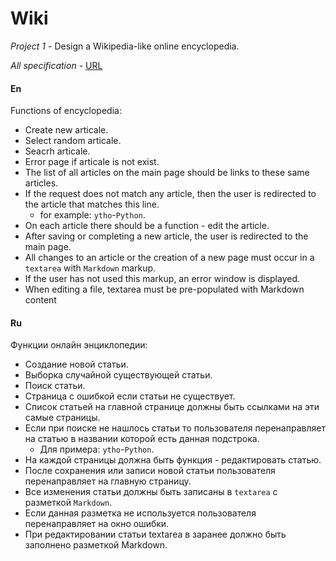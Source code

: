 # Wiki

*Project 1* - Design a Wikipedia-like online encyclopedia.

*All specification* - [URL](https://cs50.harvard.edu/web/2020/projects/1/wiki/#specification)

#### En
Functions of encyclopedia:
- Create new articale.
- Select random articale.
- Seacrh articale.
- Error page if articale is not exist.
- The list of all articles on the main page should be links to these same articles.
- If the request does not match any article, then the user is redirected to the article that matches this line.
    - for example: `ytho`-`Python`.
- On each article there should be a function - edit the article.
- After saving or completing a new article, the user is redirected to the main page.
- All changes to an article or the creation of a new page must occur in a `textarea` with `Markdown` markup.
- If the user has not used this markup, an error window is displayed.
- When editing a file, textarea must be pre-populated with Markdown content 


#### Ru
Функции онлайн энциклопедии:
- Создание новой статьи.
- Выборка случайной существующей статьи.
- Поиск статьи.
- Страница с ошибкой если статьи не существует.
- Список статьей на главной странице должны быть ссылками на эти самые страницы.
- Если при поиске не нашлось статьи то пользователя перенаправляет на статью
в названии которой есть данная подстрока.
    - Для примера: `ytho`-`Python`.
- На каждой страницы должна быть функция - редактировать статью.
- После сохранения или записи новой статьи пользователя перенаправляет на 
главную страницу.
- Все изменения статьи должны быть записаны в `textarea` с разметкой `Markdown`.
- Если данная разметка не используется пользователя перенаправляет на окно ошибки.
- При редактировании статьи textarea в заранее должно быть заполнено разметкой Markdown.
